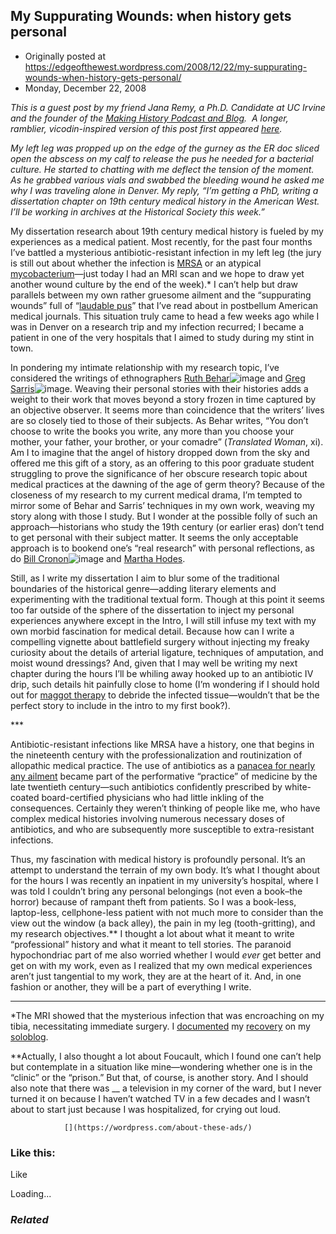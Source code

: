 ## My Suppurating Wounds: when history gets personal

 * Originally posted at https://edgeofthewest.wordpress.com/2008/12/22/my-suppurating-wounds-when-history-gets-personal/
 * Monday, December 22, 2008

_This is a guest post by my friend Jana Remy, a Ph.D. Candidate at UC Irvine and the founder of the [Making History Podcast and Blog](http://www.makinghistorypodcast.com/).  A longer, ramblier, vicodin-inspired version of this post first appeared [here](http://makinghistorypodcast.com/2008/07/24/my-laudable-pus-when-history-gets-personal/)._

_My left leg was propped up on the edge of the gurney as the ER doc sliced open the abscess on my calf to release the pus he needed for a bacterial culture.  He started to chatting with me deflect the tension of the moment.  As he grabbed various vials and swabbed the bleeding wound he asked me why I was traveling alone in Denver. My reply, “I’m getting a PhD, writing a dissertation chapter on 19th century medical history in the American West. I’ll be working in archives at the Historical Society this week.”_

My dissertation research about 19th century medical history is  fueled by my experiences as a medical patient.  Most recently, for the past four months I’ve battled a mysterious antibiotic-resistant infection in my left leg (the jury is still out about whether the infection is [MRSA](http://www.mayoclinic.com/health/mrsa/DS00735) or an atypical [mycobacterium](http://en.wikipedia.org/wiki/Mycobacterium)—just today I had an MRI scan and we hope to draw yet another wound culture by the end of the week).\*  I can’t help but draw parallels between my own rather gruesome ailment and the “suppurating wounds” full of “[laudable pus](http://www.biology-online.org/dictionary/Laudable\_pus)” that I’ve read about in postbellum American medical journals. This situation truly came to head a few weeks ago while I was in Denver on a research trip and my infection recurred; I became a patient in one of the very hospitals that I aimed to study during my stint in town.

In pondering my intimate relationship with my research topic, I’ve considered the writings of ethnographers [Ruth Behar](http://www.amazon.com/gp/redirect.html?ie=UTF8&location=http%!A(MISSING)%!F(MISSING)%!F(MISSING)www.amazon.com%!F(MISSING)Translated-Woman-Ruth-Behar%!F(MISSING)dp%!F(MISSING)0807046477%!F(MISSING)ie%!D(MISSING)UTF8%!s(MISSING)%!D(MISSING)books%!q(MISSING)id%!D(MISSING)1216851515%!s(MISSING)r%!D(MISSING)1-3&tag=makinghistory-20&linkCode=ur2&camp=1789&creative=9325)![image](http://www.assoc-amazon.com/e/ir?t=makinghistory-20&l=ur2&o=1) and [Greg Sarris](http://www.amazon.com/gp/redirect.html?ie=UTF8&location=http%!A(MISSING)%!F(MISSING)%!F(MISSING)www.amazon.com%!F(MISSING)Mabel-McKay-Weaving-Portraits-American%!F(MISSING)dp%!F(MISSING)0520209680%!F(MISSING)ie%!D(MISSING)UTF8%!s(MISSING)%!D(MISSING)books%!q(MISSING)id%!D(MISSING)1216851341%!s(MISSING)r%!D(MISSING)8-1&tag=makinghistory-20&linkCode=ur2&camp=1789&creative=9325)![image](http://www.assoc-amazon.com/e/ir?t=makinghistory-20&l=ur2&o=1). Weaving their personal stories with their histories adds a weight to their work that moves beyond a story frozen in time captured by an objective observer. It seems more than coincidence that the writers’ lives are so closely tied to those of their subjects.  As Behar writes, “You don’t choose to write the books you write, any more than you choose your mother, your father, your brother, or your comadre” (_Translated Woman_, xi). Am I to imagine that the angel of history dropped down from the sky and offered me this gift of a story, as an offering to this poor graduate student struggling to prove the significance of her obscure research topic about medical practices at the dawning of the age of germ theory? Because of the closeness of my research to my current medical drama,  I’m tempted to mirror some of Behar and Sarris’ techniques in my own work, weaving my story along with those I study.   But I wonder at the possible folly of such an approach—historians who study the 19th century (or earlier eras) don’t tend to get personal with their subject matter.  It seems the only acceptable approach is to bookend one’s “real research” with personal reflections, as do [Bill Cronon](http://www.amazon.com/gp/redirect.html?ie=UTF8&location=http%!A(MISSING)%!F(MISSING)%!F(MISSING)www.amazon.com%!F(MISSING)Natures-Metropolis-Chicago-Great-West%!F(MISSING)dp%!F(MISSING)0393308731%!F(MISSING)ie%!D(MISSING)UTF8%!s(MISSING)%!D(MISSING)books%!q(MISSING)id%!D(MISSING)1216852604%!s(MISSING)r%!D(MISSING)1-3&tag=makinghistory-20&linkCode=ur2&camp=1789&creative=9325)![image](http://www.assoc-amazon.com/e/ir?t=makinghistory-20&l=ur2&o=1) and [Martha Hodes](http://makinghistorypodcast.com/tag/martha-hodes/).

Still, as I write my dissertation I aim to blur some of the traditional boundaries of the historical genre—adding literary elements and experimenting with the traditional textual form.  Though at this point it seems too far outside of the sphere of the dissertation to inject my personal experiences anywhere except in the Intro, I will still infuse my text with my own morbid fascination for medical detail.   Because how can I write a compelling vignette about battlefield surgery without injecting my freaky curiosity about the details of arterial ligature, techniques of amputation, and moist wound dressings?  And, given that I may well be writing my next chapter during the hours I’ll be whiling away hooked up to an antibiotic IV drip, such details hit painfully close to home (I’m wondering if I should hold out for [maggot therapy](http://www.ucihs.uci.edu/som/pathology/sherman/home\_pg.htm) to debride the infected tissue—wouldn’t that be the perfect story to include in the intro to my first book?).

\*\*\*

Antibiotic-resistant infections like MRSA have a history, one that begins in the nineteenth century with the professionalization and routinization of allopathic medical practice. The use of antibiotics as a [panacea for nearly any ailment](http://en.wikipedia.org/wiki/Antibiotics#Antibiotic\_resistance) became part of the performative “practice” of medicine by the late twentieth century—such antibiotics confidently prescribed by white-coated board-certified physicians who had little inkling of the consequences. Certainly they weren’t thinking of people like me, who have complex medical histories involving numerous necessary doses of antibiotics, and who are subsequently more susceptible to extra-resistant infections.

Thus, my fascination with medical history is profoundly personal.  It’s an attempt to understand the terrain of my own body.  It’s what I thought about for the hours I was recently an inpatient in my university’s hospital, where I was told I couldn’t bring any personal belongings (not even a book–the horror) because of rampant theft from patients.  So I was a book-less, laptop-less, cellphone-less patient with not much more to consider than the view out the window (a back alley), the pain in my leg (tooth-gritting), and my research objectives.\*\* I thought a lot about what it meant to write “professional” history and what it meant to tell stories.  The paranoid hypochondriac part of me also worried whether I would _ever_ get better and get on with my work, even as I realized that my own medical experiences aren’t just tangential to my work, they are at the heart of it.  And, in one fashion or another, they will be a part of everything I write.

* * *
\*The MRI showed that the mysterious infection that was encroaching on my tibia, necessitating immediate surgery.  I [documented](http://pilgrimgirl.blogspot.com/2008/08/inside-out.html) my [recovery](http://pilgrimgirl.blogspot.com/2008/08/what-has-to-be-done.html) on my [soloblog](http://www.pilgrimsteps.com).  

\*\*Actually, I also thought a lot about Foucault, which I found one can’t help but contemplate in a situation like mine—wondering whether one is in the “clinic” or the “prison.”  But that, of course, is another story.  And I should also note that there was __ a television in my corner of the ward, but I never turned it on because I haven’t watched TV in a few decades and I wasn’t about to start just because I was hospitalized, for crying out loud.

		

			

				[](https://wordpress.com/about-these-ads/)
				

					
				

			

		

### Like this:

Like

 
Loading...

[]()

### _Related_

